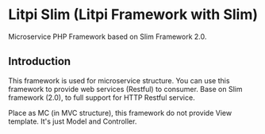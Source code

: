 # Litpi Slim (Litpi Framework with Slim) #
Microservice PHP Framework based on Slim Framework 2.0.

## Introduction ##
This framework is used for microservice structure. You can use this framework to provide web services (Restful) to consumer. Base on Slim framework (2.0), to full support for HTTP Restful service.

Place as MC (in MVC structure), this framework do not provide View template. It's just Model and Controller.
